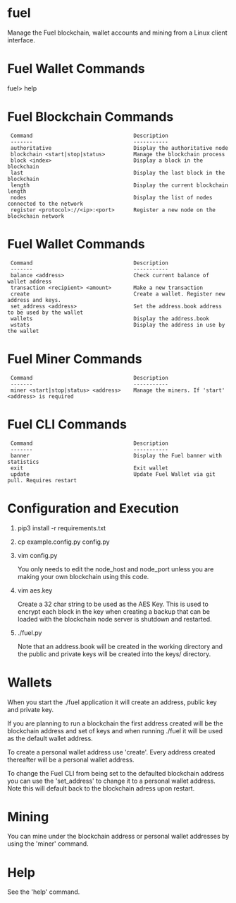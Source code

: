 # fuel

Manage the Fuel blockchain, wallet accounts and mining from a Linux client interface.


Fuel Wallet Commands
===================================================================================================
fuel> help


Fuel Blockchain Commands
===================================================================================================

     Command                                Description
     -------                                -----------
     authoritative                          Display the authoritative node
     blockchain <start|stop|status>         Manage the blockchain process
     block <index>                          Display a block in the blockchain
     last                                   Display the last block in the blockchain
     length                                 Display the current blockchain length
     nodes                                  Display the list of nodes connected to the network
     register <protocol>://<ip>:<port>      Register a new node on the blockchain network


Fuel Wallet Commands
===================================================================================================

     Command                                Description
     -------                                -----------
     balance <address>                      Check current balance of wallet address
     transaction <recipient> <amount>       Make a new transaction
     create                                 Create a wallet. Register new address and keys.
     set_address <address>                  Set the address.book address to be used by the wallet
     wallets                                Display the address.book
     wstats                                 Display the address in use by the wallet


Fuel Miner Commands
===================================================================================================

     Command                                Description
     -------                                -----------
     miner <start|stop|status> <address>    Manage the miners. If 'start' <address> is required

Fuel CLI Commands
===================================================================================================

     Command                                Description
     -------                                -----------
     banner                                 Display the Fuel banner with statistics
     exit                                   Exit wallet
     update                                 Update Fuel Wallet via git pull. Requires restart


# Configuration and Execution

1. pip3 install -r requirements.txt
2. cp example.config.py config.py
3. vim config.py 

    You only needs to edit the node_host and node_port unless you are making your own blockchain using this code.

4. vim aes.key
     
     Create a 32 char string to be used as the AES Key. This is used to encrypt each block in the key when
     creating a backup that can be loaded with the blockchain node server is shutdown and restarted.
     
5. ./fuel.py

    Note that an address.book will be created in the working directory and the public and private keys will be created 
    into the keys/ directory.

# Wallets

When you start the ./fuel application it will create an address, public key and private key. 

If you are planning to run a blockchain the first address created will be the blockchain address and set of keys and 
when running ./fuel it will be used as the default wallet address.

To create a personal wallet address use 'create'. Every address created thereafter will be a personal wallet address. 

To change the Fuel CLI from being set to the defaulted blockchain address you can use the 'set_address' to change it 
to a personal wallet address. Note this will default back to the blockchain adress upon restart.

# Mining

You can mine under the blockchain address or personal wallet addresses by using the 'miner' command. 

# Help

See the 'help' command.